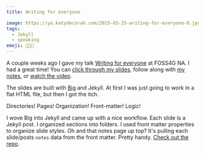 ```yaml
---
title: Writing for everyone

image: https://yo.katydecorah.com/2015-03-25-writing-for-everyone-0.jpg
tags:
  - Jekyll
  - speaking
emoji: 👩🏼‍🏫
---
```


A couple weeks ago I gave my talk [Writing for everyone](https://katydecorah.com/writing-for-everyone/) at FOSS4G NA. I had a great time! You can [click through my slides](https://katydecorah.com/writing-for-everyone/), follow along with [my notes](https://katydecorah.com/writing-for-everyone/notes/), or <a href="https://youtu.be/bXd6aRRvJG4?list=PLWW0CjV-TafaJlkE6Zq4OgXgb04TQfNiR" data-proofer-ignore>watch the video</a>.

The slides are built with [Big](http://www.macwright.org/big/) and Jekyll. At first I was just going to work in a flat HTML file, but then I got the itch.

Directories! Pages! Organization! Front-matter! Logic!

I wove Big into Jekyll and came up with a nice workflow. Each slide is a Jekyll post. I organized sections into folders. I used front matter properties to organize slide styles. Oh and that notes page up top? It's pulling each slide/posts `notes` data from the front matter. Pretty handy. [Check out the repo](https://github.com/katydecorah/writing-for-everyone).
